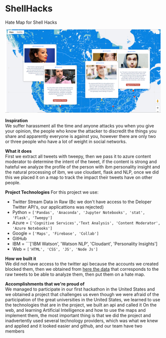 # ShellHacks
Hate Map for Shell Hacks

![](./DevpostImages/Full.PNG)

**Inspiration**  
We suffer harassment all the time and anyone attacks you when you give your opinion, the people who know the attacker to discredit the things you share and apparently everyone is against you, however there are only two or three people who have a lot of weight in social networks.

**What it does**  
First we extract all tweets with tweepy, then we pass it to azure content moderator to determine the intent of the tweet, if the content is strong and hateful we analyze the profile of the person with ibm personality insight and the natural processing of ibm, we use cloudant, flask and NLP, once we did this we placed it on a map to track the impact their tweets have on other people.

**Project Technologies**
For this project we use:

* Twitter Stream Data in Raw (Bc we don't have access to the Deloper Twitter API's, our applicattions was rejected)
* Python = ```['Pandas', 'Anaconda', 'Jupyter Notebooks', 'stat', 'Flask', 'Tweepy']```
* Azure = ```['Cognitive Services','Text Analysis', 'Content Moderator', 'Azure Notebooks']```
* Google = ```['Maps', 'Firebase', 'Collab']```
* GitHub 
* IBM = ```['IBM Watson', 'Watson NLP', 'Cloudant', 'Personality Insights']
* Web = ```['HTML', 'CSS', 'JS', 'Node Js']```

**How we built it**  
We did not have access to the twitter api because the accounts we created blocked them, then we obtained from [here the data](https://archive.org/search.php?query=collection%3Atwitterstream&sort=-publicdate&page=2) that corresponds to the raw tweets to be able to analyze them, then put them on a hate map.

**Accomplishments that we're proud of**  
We managed to participate in our first hackathon in the United States and we obtained a project that challenges us even though we were afraid of the participation of the great universities in the United States, we learned to use the technologies that are in the project, we built an api and called it On the web, and learning Artificial Intelligence and how to use the maps and implement them, the most important thing is that we did the project and inadvertently used several technology providers, which was what we knew and applied and it looked easier and github, and our team have two members
